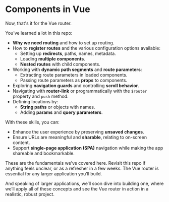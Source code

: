 # Components in Vue

Now, that's it for the Vue router.

You’ve learned a lot in this repo:

- **Why we need routing** and how to set up routing.
- How to **register routes** and the various configuration options available:
  - Setting up **redirects**, paths, names, metadata.
  - Loading **multiple components**.
  - **Nested routes** with child components.
- Working with **dynamic path segments** and **route parameters**:
  - Extracting route parameters in loaded components.
  - Passing route parameters as **props** to components.
- Exploring **navigation guards** and controlling **scroll behavior**.
- Navigating with **router-link** or programmatically with the `$router` property and `push` method.
- Defining locations by:
  - **String paths** or objects with names.
  - Adding **params** and **query parameters**.

With these skills, you can:

- Enhance the user experience by preserving **unsaved changes**.
- Ensure URLs are meaningful and **sharable**, relating to on-screen content.
- Support **single-page application (SPA)** navigation while making the app shareable and bookmarkable.

These are the fundamentals we’ve covered here. Revisit this repo if anything feels unclear, or as a refresher in a few weeks. The Vue router is essential for any larger application you’ll build.

And speaking of larger applications, we’ll soon dive into building one, where we’ll apply all of these concepts and see the Vue router in action in a realistic, robust project.




